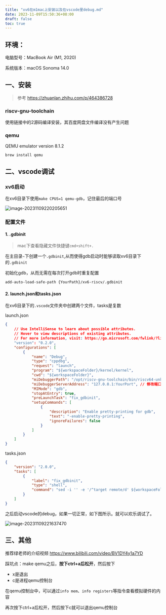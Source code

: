 ```yaml
---
title: "xv6在m1mac上安装以及在vscode里debug.md"
date: 2023-11-09T15:50:36+08:00
draft: false
toc: true
---
```



## 环境：

电脑型号：MacBook Air (M1, 2020)

系统版本：macOS Sonoma 14.0

## 一、安装

> 参考 https://zhuanlan.zhihu.com/p/464386728

### riscv-gnu-toolchain

使用链接中的2源码编译安装，其百度网盘文件编译没有产生问题

### qemu

QEMU emulator version 8.1.2

```shell
brew install qemu
```

## 二、vscode调试

### xv6启动

在xv6目录下使用`make CPUS=1 qemu-gdb`，记住最后的端口号

![image-20231109220205651](https://cdn.jsdelivr.net/gh/ZDaneel/cloudimg@main/img/202311092204946.png)

### 配置文件

#### 1. .gdbinit

> mac下查看隐藏文件快捷键`cmd+shift+.`

在主目录`~`下创建一个`.gdbinit`,从而使得gdb启动时能够读取xv6目录下的`.gdbinit`

初始化gdb，从而无需在每次打开gdb时重复配置

 ```shell
 add-auto-load-safe-path {YourPath}/xv6-riscv/.gdbinit
 ```

#### 2. launch.json和tasks.json

在xv6目录下的`.vscode`文件夹中创建两个文件，tasks是复数

launch.json

```json
{
    // Use IntelliSense to learn about possible attributes.
    // Hover to view descriptions of existing attributes.
    // For more information, visit: https://go.microsoft.com/fwlink/?linkid=830387
    "version": "0.2.0",
    "configurations": [
        {
            "name": "Debug",
            "type": "cppdbg",
            "request": "launch",
            "program": "${workspaceFolder}/kernel/kernel",
            "cwd": "${workspaceFolder}",
            "miDebuggerPath": "/opt/riscv-gnu-toolchain/bin/riscv64-unknown-elf-gdb", // 可能需要更改
            "miDebuggerServerAddress": "127.0.0.1:YourPort", // 修改端口
            "MIMode": "gdb",
            "stopAtEntry": true,
            "preLaunchTask": "fix_gdbinit",
            "setupCommands": [
                {
                    "description": "Enable pretty-printing for gdb",
                    "text": "-enable-pretty-printing",
                    "ignoreFailures": false
                }
            ]
        }
    ]
}
```

tasks.json

```json
{
    "version": "2.0.0",
    "tasks": [
        {
            "label": "fix_gdbinit",
            "type": "shell",
            "command": "sed -i '' -e '/^target remote/d' ${workspaceFolder}/.gdbinit"
        }
    ]
}
```

之后启动vscode的debug，如果一切正常，如下图所示。就可以欢乐调试了。

![image-20231109221637470](https://cdn.jsdelivr.net/gh/ZDaneel/cloudimg@main/img/202311092216400.png)

## 三、其他

推荐绿老师的介绍视频 https://www.bilibili.com/video/BV1DY4y1a7YD

踩坑点：make qemu之后，**按下ctrl+a后松开**，然后按下

- x是退出
- c是进程qemu控制台

在qemu控制台中，可以通过`info mem`、`info registers`等指令查看模拟硬件的内容

再次按下ctrl+a后松开，然后按下c就可以退出qemu控制台
